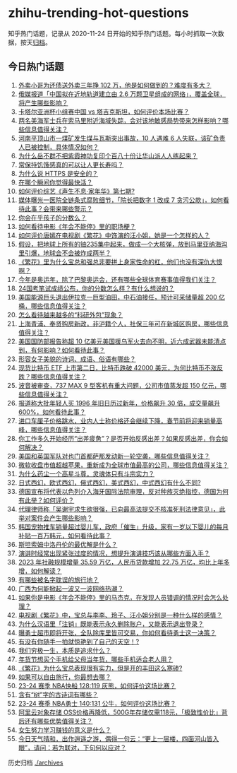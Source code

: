 # zhihu-trending-hot-questions

知乎热门话题，记录从 2020-11-24
日开始的知乎热门话题。每小时抓取一次数据，按天[归档](./archives)。

## 今日热门话题

<!-- BEGIN -->
<!-- 最后更新时间 Sun Jan 14 2024 01:00:30 GMT+0800 (China Standard Time) -->

1. [外卖小哥为还债送外卖三年挣 102 万，他是如何做到的？难度有多大？](https://www.zhihu.com/question/639363450)
1. [俄媒报道「中国拟在近地轨道建立由 2.6 万颗卫星组成的网络」，覆盖全球，将产生哪些影响？](https://www.zhihu.com/question/639200143)
1. [卡塔尔亚洲杯小组赛中国 vs 塔吉克斯坦，如何评价本场比赛？](https://www.zhihu.com/question/639424015)
1. [两名美海军士兵在索马里附近海域失踪，会对该地敏感局势带来怎样影响？哪些信息值得关注？](https://www.zhihu.com/question/639385869)
1. [河南平顶山市一煤矿发生煤与瓦斯突出事故，10 人遇难 6 人失联，该矿负责人已被控制，具体情况如何？](https://www.zhihu.com/question/639281464)
1. [为什么岳不群不把紫霞神功复印个百八十份让华山派人人练起来？](https://www.zhihu.com/question/540661909)
1. [常保持饥饿感真的可以让人更长寿吗？](https://www.zhihu.com/question/461942394)
1. [为什么说 HTTPS 是安全的？](https://www.zhihu.com/question/26937335)
1. [在哪个瞬间你觉得最快活？](https://www.zhihu.com/question/631996596)
1. [如何评价综艺《声生不息·家年华》第七期?](https://www.zhihu.com/question/639187125)
1. [媒体曝光一医院全链条式腐败细节，「院长把数字 1 改成 7 贪污公款」，如何看待此事？会带来哪些警示？](https://www.zhihu.com/question/639334397)
1. [你会在乎孩子的分数么？](https://www.zhihu.com/question/638913274)
1. [如何看待电影《年会不能停》里的职场梗？](https://www.zhihu.com/question/637830364)
1. [如何评价唐嫣在电视剧《繁花》中饰演的汪小姐，她是一个怎样的人？](https://www.zhihu.com/question/637190491)
1. [假设，把地球上所有的铀235集中起来，做成一个大核弹，放到马里亚纳海沟里引爆，地球会不会被炸成两半？](https://www.zhihu.com/question/601882469)
1. [《繁花》里为什么宝总和强总非要拼上身家性命的杠，他们也没有深仇大恨啊？](https://www.zhihu.com/question/638850730)
1. [今年是奥运年，除了巴黎奥运会，还有哪些全球体育赛事值得我们关注？](https://www.zhihu.com/question/637995654)
1. [24国考笔试成绩公布，你的分数怎么样？有什么想说的？](https://www.zhihu.com/question/639286347)
1. [美国能源巨头退出伊拉克一巨型油田，中石油接任，预计可采储量超 200 亿桶，哪些信息值得关注？](https://www.zhihu.com/question/637802301)
1. [怎么看待越来越多的“科研外包”现象？](https://www.zhihu.com/question/638737491)
1. [上海青浦、奉贤购房新政，非沪籍个人，社保三年可在新城区购房，哪些信息值得关注？](https://www.zhihu.com/question/639331248)
1. [美国国防部报告称超 10 亿美元美国援乌军火去向不明，近六成武器未能清点到，有何影响？如何看待此事？](https://www.zhihu.com/question/639267005)
1. [形容女子美貌的诗词、成语、俗语有哪些？](https://www.zhihu.com/question/639290896)
1. [现货比特币 ETF 上市第二日，比特币跌破 42000 美元，为何比特币不涨反跌？哪些信息值得关注？](https://www.zhihu.com/question/639314155)
1. [波音被审查，737 MAX 9 型客机有重大问题，公司市值蒸发超 150 亿元，哪些信息值得关注？](https://www.zhihu.com/question/639288791)
1. [报道称大批年轻人买 1996 年旧日历过新年，价格飙升 30 倍，成交量飙升 600%，如何看待此事？](https://www.zhihu.com/question/639224731)
1. [进口车厘子价格跳水，业内人士称价格还会继续下降，春节前将迎来销量高峰，哪些信息值得关注？](https://www.zhihu.com/question/639267008)
1. [你工作多久开始经历“出差疲惫”？是否开始反感出差？如果反感出差，你会如何解决？](https://www.zhihu.com/question/633315919)
1. [美国和英国军队对也门首都萨那发动新一轮空袭，哪些信息值得关注？](https://www.zhihu.com/question/639318419)
1. [微软收盘市值超越苹果，重新成为全球市值最高的公司，哪些信息值得关注？](https://www.zhihu.com/question/639314161)
1. [为什么药尘一个高星斗尊，灵魂体只有斗宗实力？](https://www.zhihu.com/question/619437579)
1. [日式西幻，欧式西幻，俄式西幻，美式西幻，中式西幻有什么不同?](https://www.zhihu.com/question/553760574)
1. [德国宣布将代表以色列介入海牙国际法院审理，反对种族灭绝指控，德国为何有此举？如何评价？](https://www.zhihu.com/question/639344679)
1. [代理律师称「吴谢宇求生欲很强，已向最高法提交不核准死刑法律意见」，此举对案件会产生哪些影响？](https://www.zhihu.com/question/639045319)
1. [韩国宠物推车销量超过婴儿车，政府「催生」升级，家有一岁以下婴儿的每月补贴一百万韩元，如何看待此事？](https://www.zhihu.com/question/639343580)
1. [斯坦索姆中洛丹伦的最优解是什么？](https://www.zhihu.com/question/631328772)
1. [演讲时经常出现紧张过度的情况，想提升演讲技巧该从哪些方面入手？](https://www.zhihu.com/question/639404635)
1. [2023 年社融规模增量 35.59 万亿，人民币贷款增加 22.75 万亿，均比上年多增，如何解读？](https://www.zhihu.com/question/639227121)
1. [有哪些被名字耽误的旅行地？](https://www.zhihu.com/question/637949832)
1. [广西为何能掀起一波又一波网络热潮？](https://www.zhihu.com/question/634471282)
1. [如果你是电影《年会不能停》里的马杰克，在发现人员错调的情况时会怎么处理？](https://www.zhihu.com/question/638145435)
1. [电视剧《繁花》中，宝总与李李、玲子、汪小姐分别是一种什么样的感情？](https://www.zhihu.com/question/638894924)
1. [为什么汉语里「注销」既能表示永久删除账户，又能表示退出登录？](https://www.zhihu.com/question/638943754)
1. [曝勇士超市即将开张，全队除库里皆可交易，你如何看待勇士这一决策？](https://www.zhihu.com/question/639171874)
1. [有没有你随手一拍就惊艳到了自己的天空！?](https://www.zhihu.com/question/639027050)
1. [我们穷极一生，本质是追求什么？](https://www.zhihu.com/question/638481226)
1. [年货节想买个手机给父母当年货，哪些手机适合老人用？](https://www.zhihu.com/question/569996080)
1. [《繁花》为什么宝总表现很有实力，但是开的丰田这么寒碜?](https://www.zhihu.com/question/638632785)
1. [如果可以自由旅行，你最想去哪？](https://www.zhihu.com/question/630593890)
1. [23-24 赛季 NBA快船 128:119 灰熊，如何评价这场比赛？](https://www.zhihu.com/question/639315949)
1. [含有“树”字的古诗词有哪些？](https://www.zhihu.com/question/639302337)
1. [23-24 赛季 NBA勇士 140:131 公牛，如何评价这场比赛？](https://www.zhihu.com/question/639314290)
1. [阿里云对象存储 OSS价格再降低，500G年存储仅需118元，「极致性价比」背后还有哪些优势值得关注？](https://www.zhihu.com/question/639010898)
1. [女生努力学习赚钱的意义是什么？](https://www.zhihu.com/question/639179863)
1. [今日天气晴和，出作逍遥之游，偶得一句云：“更上一层楼，四面河山皆入眼”，请问：若为联对，下句何以应对？](https://www.zhihu.com/question/639167209)

<!-- END -->

历史归档 [./archives](./archives)
